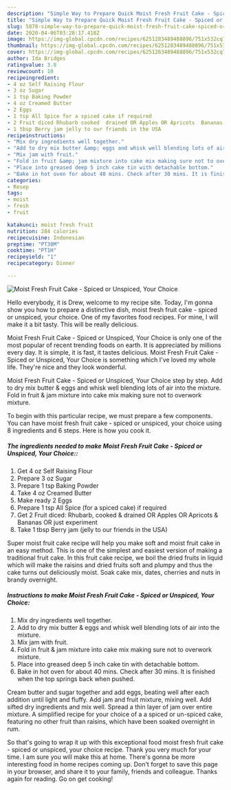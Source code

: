 ```yaml
---
description: "Simple Way to Prepare Quick Moist Fresh Fruit Cake - Spiced or Unspiced, Your Choice"
title: "Simple Way to Prepare Quick Moist Fresh Fruit Cake - Spiced or Unspiced, Your Choice"
slug: 5878-simple-way-to-prepare-quick-moist-fresh-fruit-cake-spiced-or-unspiced-your-choice
date: 2020-04-06T03:28:17.418Z
image: https://img-global.cpcdn.com/recipes/6251283489488896/751x532cq70/moist-fresh-fruit-cake-spiced-or-unspiced-your-choice-recipe-main-photo.jpg
thumbnail: https://img-global.cpcdn.com/recipes/6251283489488896/751x532cq70/moist-fresh-fruit-cake-spiced-or-unspiced-your-choice-recipe-main-photo.jpg
cover: https://img-global.cpcdn.com/recipes/6251283489488896/751x532cq70/moist-fresh-fruit-cake-spiced-or-unspiced-your-choice-recipe-main-photo.jpg
author: Ida Bridges
ratingvalue: 3.8
reviewcount: 10
recipeingredient:
- 4 oz Self Raising Flour
- 3 oz Sugar
- 1 tsp Baking Powder
- 4 oz Creamed Butter
- 2 Eggs
- 1 tsp All Spice for a spiced cake if required
- 2 Fruit diced Rhubarb cooked  drained OR Apples OR Apricots  Bananas OR just experiment
- 1 tbsp Berry jam jelly to our friends in the USA
recipeinstructions:
- "Mix dry ingredients well together."
- "Add to dry mix butter &amp; eggs and whisk well blending lots of air into the mixture."
- "Mix jam with fruit."
- "Fold in fruit &amp; jam mixture into cake mix making sure not to overwork mixture."
- "Place into greased deep 5 inch cake tin with detachable bottom."
- "Bake in hot oven for about 40 mins. Check after 30 mins. It is finished when the top springs back when pushed."
categories:
- Resep
tags:
- moist
- fresh
- fruit

katakunci: moist fresh fruit
nutrition: 284 calories
recipecuisine: Indonesian
preptime: "PT30M"
cooktime: "PT1H"
recipeyield: "1"
recipecategory: Dinner

---
```



![Moist Fresh Fruit Cake - Spiced or Unspiced, Your Choice](https://img-global.cpcdn.com/recipes/6251283489488896/751x532cq70/moist-fresh-fruit-cake-spiced-or-unspiced-your-choice-recipe-main-photo.jpg)

Hello everybody, it is Drew, welcome to my recipe site. Today, I'm gonna show you how to prepare a distinctive dish, moist fresh fruit cake - spiced or unspiced, your choice. One of my favorites food recipes. For mine, I will make it a bit tasty. This will be really delicious.

Moist Fresh Fruit Cake - Spiced or Unspiced, Your Choice is only one of the most popular of recent trending foods on earth. It is appreciated by millions every day. It is simple, it is fast, it tastes delicious. Moist Fresh Fruit Cake - Spiced or Unspiced, Your Choice is something which I've loved my whole life. They're nice and they look wonderful.

Moist Fresh Fruit Cake - Spiced or Unspiced, Your Choice step by step. Add to dry mix butter &amp; eggs and whisk well blending lots of air into the mixture. Fold in fruit &amp; jam mixture into cake mix making sure not to overwork mixture.


To begin with this particular recipe, we must prepare a few components. You can have moist fresh fruit cake - spiced or unspiced, your choice using 8 ingredients and 6 steps. Here is how you cook it.

##### The ingredients needed to make Moist Fresh Fruit Cake - Spiced or Unspiced, Your Choice::

1. Get 4 oz Self Raising Flour
1. Prepare 3 oz Sugar
1. Prepare 1 tsp Baking Powder
1. Take 4 oz Creamed Butter
1. Make ready 2 Eggs
1. Prepare 1 tsp All Spice (for a spiced cake) if required
1. Get 2 Fruit diced: Rhubarb, cooked &amp; drained OR Apples OR Apricots &amp; Bananas OR just experiment
1. Take 1 tbsp Berry jam (jelly to our friends in the USA)


Super moist fruit cake recipe will help you make soft and moist fruit cake in an easy method. This is one of the simplest and easiest version of making a traditional fruit cake. In this fruit cake recipe, we boil the dried fruits in liquid which will make the raisins and dried fruits soft and plumpy and thus the cake turns out deliciously moist. Soak cake mix, dates, cherries and nuts in brandy overnight. 

##### Instructions to make Moist Fresh Fruit Cake - Spiced or Unspiced, Your Choice:

1. Mix dry ingredients well together.
1. Add to dry mix butter &amp; eggs and whisk well blending lots of air into the mixture.
1. Mix jam with fruit.
1. Fold in fruit &amp; jam mixture into cake mix making sure not to overwork mixture.
1. Place into greased deep 5 inch cake tin with detachable bottom.
1. Bake in hot oven for about 40 mins. Check after 30 mins. It is finished when the top springs back when pushed.


Cream butter and sugar together and add eggs, beating well after each addition until light and fluffy. Add jam and fruit mixture, mixing well. Add sifted dry ingredients and mix well. Spread a thin layer of jam over entire mixture. A simplified recipe for your choice of a a spiced or un-spiced cake, featuring no other fruit than raisins, which have been soaked overnight in rum. 

So that's going to wrap it up with this exceptional food moist fresh fruit cake - spiced or unspiced, your choice recipe. Thank you very much for your time. I am sure you will make this at home. There's gonna be more interesting food in home recipes coming up. Don't forget to save this page in your browser, and share it to your family, friends and colleague. Thanks again for reading. Go on get cooking!
